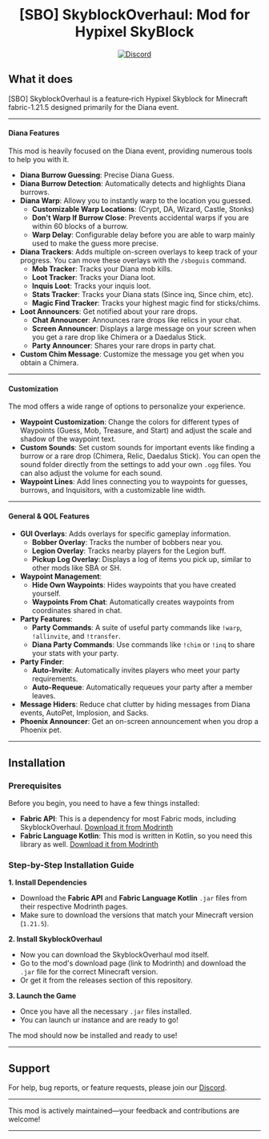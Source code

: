 <h1 align="center">
  [SBO] SkyblockOverhaul: Mod for Hypixel SkyBlock
</h1>


<div align="center">
  
[![Discord](https://img.shields.io/discord/1163913835514699886?label=discord&color=9089DA&logo=discord&style=for-the-badge)](https://discord.gg/QvM6b9jsJD)
</div>

## What it does

[SBO] SkyblockOverhaul is a feature‐rich Hypixel Skyblock for Minecraft fabric-1.21.5 designed primarily for the Diana event.

---

#### Diana Features
This mod is heavily focused on the Diana event, providing numerous tools to help you with it.

* **Diana Burrow Guessing**: Precise Diana Guess.
* **Diana Burrow Detection**: Automatically detects and highlights Diana burrows.
* **Diana Warp**: Allowy you to instantly warp to the location you guessed.
  * **Customizable Warp Locations**: (Crypt, DA, Wizard, Castle, Stonks)
  * **Don't Warp If Burrow Close**: Prevents accidental warps if you are within 60 blocks of a burrow.
  * **Warp Delay**: Configurable delay before you are able to warp mainly used to make the guess more precise.
* **Diana Trackers**: Adds multiple on-screen overlays to keep track of your progress. You can move these overlays with the `/sboguis` command.
  * **Mob Tracker**: Tracks your Diana mob kills.
  * **Loot Tracker**: Tracks your Diana loot.
  * **Inquis Loot**: Tracks your inquis loot.
  * **Stats Tracker**: Tracks your Diana stats (Since inq, Since chim, etc).
  * **Magic Find Tracker**: Tracks your highest magic find for sticks/chims.
* **Loot Announcers**: Get notified about your rare drops.
  * **Chat Announcer**: Announces rare drops like relics in your chat.
  * **Screen Announcer**: Displays a large message on your screen when you get a rare drop like Chimera or a Daedalus Stick.
  * **Party Announcer**: Shares your rare drops in party chat.
* **Custom Chim Message**: Customize the message you get when you obtain a Chimera.

---

#### Customization
The mod offers a wide range of options to personalize your experience.

* **Waypoint Customization**: Change the colors for different types of Waypoints (Guess, Mob, Treasure, and Start) and adjust the scale and shadow of the waypoint text.
* **Custom Sounds**: Set custom sounds for important events like finding a burrow or a rare drop (Chimera, Relic, Daedalus Stick). You can open the sound folder directly from the settings to add your own `.ogg` files. You can also adjust the volume for each sound.
* **Waypoint Lines**: Add lines connecting you to waypoints for guesses, burrows, and Inquisitors, with a customizable line width.

---
#### General & QOL Features
* **GUI Overlays**: Adds overlays for specific gameplay information.
  * **Bobber Overlay**: Tracks the number of bobbers near you.
  * **Legion Overlay**: Tracks nearby players for the Legion buff.
  * **Pickup Log Overlay**: Displays a log of items you pick up, similar to other mods like SBA or SH.
* **Waypoint Management**:
  * **Hide Own Waypoints**: Hides waypoints that you have created yourself.
  * **Waypoints From Chat**: Automatically creates waypoints from coordinates shared in chat.
* **Party Features**:
  * **Party Commands**: A suite of useful party commands like `!warp`, `!allinvite`, and `!transfer`.
  * **Diana Party Commands**: Use commands like `!chim` or `!inq` to share your stats with your party.
* **Party Finder**:
  * **Auto-Invite**: Automatically invites players who meet your party requirements.
  * **Auto-Requeue**: Automatically requeues your party after a member leaves.
* **Message Hiders**: Reduce chat clutter by hiding messages from Diana events, AutoPet, Implosion, and Sacks.
* **Phoenix Announcer**: Get an on-screen announcement when you drop a Phoenix pet.

---

## Installation

### Prerequisites

Before you begin, you need to have a few things installed:

* **Fabric API**: This is a dependency for most Fabric mods, including SkyblockOverhaul. [Download it from Modrinth](https://modrinth.com/mod/fabric-api)
* **Fabric Language Kotlin**: This mod is written in Kotlin, so you need this library as well. [Download it from Modrinth](https://modrinth.com/mod/fabric-language-kotlin)

### Step-by-Step Installation Guide

**1. Install Dependencies**
* Download the **Fabric API** and **Fabric Language Kotlin** `.jar` files from their respective Modrinth pages.
* Make sure to download the versions that match your Minecraft version (`1.21.5`).

**2. Install SkyblockOverhaul**

* Now you can download the SkyblockOverhaul mod itself.
* Go to the mod's download page (link to Modrinth) and download the `.jar` file for the correct Minecraft version.
* Or get it from the releases section of this repository.

**3. Launch the Game**

* Once you have all the necessary `.jar` files installed.
* You can launch ur instance and are ready to go!

The mod should now be installed and ready to use!

---

## Support

For help, bug reports, or feature requests, please join our [Discord](https://discord.gg/QvM6b9jsJD).

---

This mod is actively maintained—your feedback and contributions are welcome!

---
